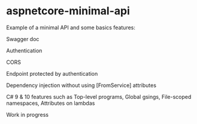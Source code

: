 # aspnetcore-minimal-api
Example of a minimal API and some basics features:

Swagger doc

Authentication

CORS

Endpoint protected by authentication

Dependency injection without using [FromService] attributes

C# 9 & 10 features such as Top-level programs, Global gsings, File-scoped namespaces, Attributes on lambdas

Work in progress
